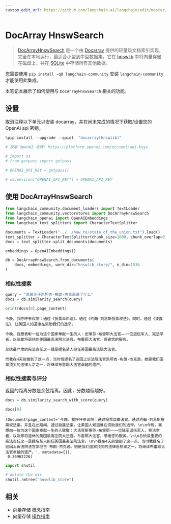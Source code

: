 ```yaml
---
custom_edit_url: https://github.com/langchain-ai/langchain/edit/master/docs/docs/integrations/vectorstores/docarray_hnsw.ipynb
---
```


# DocArray HnswSearch

>[DocArrayHnswSearch](https://docs.docarray.org/user_guide/storing/index_hnswlib/) 是一个由 [Docarray](https://github.com/docarray/docarray) 提供的轻量级文档索引实现，完全在本地运行，最适合小型到中型数据集。它在 [hnswlib](https://github.com/nmslib/hnswlib) 中将向量存储在磁盘上，并在 [SQLite](https://www.sqlite.org/index.html) 中存储所有其他数据。

您需要使用 `pip install -qU langchain-community` 安装 `langchain-community` 才能使用此集成。

本笔记本展示了如何使用与 `DocArrayHnswSearch` 相关的功能。

## 设置

取消注释以下单元以安装 docarray，并在尚未完成的情况下获取/设置您的 OpenAI api 密钥。


```python
%pip install --upgrade --quiet  "docarray[hnswlib]"
```


```python
# 获取 OpenAI 令牌: https://platform.openai.com/account/api-keys

# import os
# from getpass import getpass

# OPENAI_API_KEY = getpass()

# os.environ["OPENAI_API_KEY"] = OPENAI_API_KEY
```

## 使用 DocArrayHnswSearch


```python
from langchain_community.document_loaders import TextLoader
from langchain_community.vectorstores import DocArrayHnswSearch
from langchain_openai import OpenAIEmbeddings
from langchain_text_splitters import CharacterTextSplitter
```


```python
documents = TextLoader("../../how_to/state_of_the_union.txt").load()
text_splitter = CharacterTextSplitter(chunk_size=1000, chunk_overlap=0)
docs = text_splitter.split_documents(documents)

embeddings = OpenAIEmbeddings()

db = DocArrayHnswSearch.from_documents(
    docs, embeddings, work_dir="hnswlib_store/", n_dim=1536
)
```

### 相似性搜索


```python
query = "总统关于凯坦吉·布朗·杰克逊说了什么"
docs = db.similarity_search(query)
```


```python
print(docs[0].page_content)
```
```output
今晚。我呼吁参议院：通过《投票自由法》。通过《约翰·刘易斯投票权法》。同时，通过《披露法》，让美国人知道谁在资助我们的选举。

今晚，我想表彰一位为这个国家奉献一生的人：史蒂芬·布雷耶大法官——一位退伍军人、宪法学者，以及即将退休的美国最高法院大法官。布雷耶大法官，感谢您的服务。

总统最严肃的宪法责任之一就是提名某人担任美国最高法院大法官。

而我在4天前做到了这一点，当时我提名了巡回上诉法院法官凯坦吉·布朗·杰克逊。她是我们国家顶尖的法律人才之一，将继续布雷耶大法官卓越的遗产。
```

### 相似性搜索与评分

返回的距离分数是余弦距离。因此，分数越低越好。


```python
docs = db.similarity_search_with_score(query)
```


```python
docs[0]
```



```output
(Document(page_content='今晚。我呼吁参议院：通过投票自由法案。通过约翰·刘易斯投票权法案。并且在此期间，通过披露法案，让美国人知道谁在资助我们的选举。\n\n今晚，我想向一位为这个国家奉献一生的人致敬：大法官斯蒂芬·布雷耶——一位陆军退伍军人，宪法学者，以及即将退休的美国最高法院大法官。布雷耶大法官，感谢您的服务。\n\n总统最重要的宪法责任之一是提名某人担任美国最高法院法官。\n\n我在4天前做到了这一点，当时我提名了巡回上诉法院法官凯坦吉·布朗·杰克逊。她是我们国家顶尖的法律思想家之一，将继续布雷耶大法官卓越的遗产。', metadata={}),
 0.36962226)
```



```python
import shutil

# delete the dir
shutil.rmtree("hnswlib_store")
```

## 相关

- 向量存储 [概念指南](/docs/concepts/#vector-stores)
- 向量存储 [操作指南](/docs/how_to/#vector-stores)
